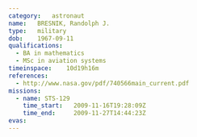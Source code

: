 ```yaml
---
category:	astronaut
name:	BRESNIK, Randolph J.
type:	military
dob:	1967-09-11
qualifications:
  - BA in mathematics
  - MSc in aviation systems
timeinspace:	10d19h16m
references:
  - http://www.nasa.gov/pdf/740566main_current.pdf
missions:
  - name: STS-129
    time_start:   2009-11-16T19:28:09Z
    time_end:     2009-11-27T14:44:23Z
evas:
---
```

